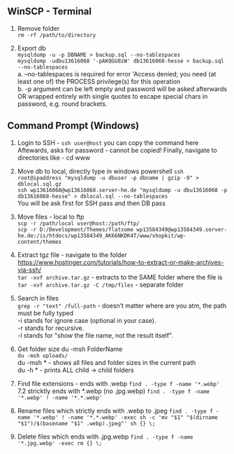 ## WinSCP - Terminal
1. Remove folder  
`rm -rf /path/to/directory`

2. Export db  
  `mysqldump -u -p DBNAME > backup.sql --no-tablespaces`  
  `mysqldump -udbu13616068 '-pAKQGU8zW' db13616068-hesse > backup.sql --no-tablespaces`  
a. –no-tablespaces is required for error 'Access denied; you need (at least one of) the PROCESS privilege(s) for this operation  
b. -p argument can be left empty and password will be asked afterwards OR wrapped entirely with single quotes to escape special chars in password, e.g. round brackets.

## Command Prompt (Windows)
1. Login to SSH - `ssh user@host` you can copy the command here  
Aftewards, asks for password - cannot be copied! Finally, navigate to directories like - cd www

2. Move db to local, directly type in windows powershell 
`ssh root@ipaddress "mysqldump -u dbuser -p dbname | gzip -9" > dblocal.sql.gz`  
`ssh wp13616068@wp13616068.server-he.de "mysqldump -u dbu13616068 -p db13616068-hesse" > dblocal.sql --no-tablespaces`  
You will be ask first for SSH pass and then DB pass

3. Move files - local to ftp  
`scp -r /path/local user@host:/path/ftp/`  
`scp -r D:/Development/Themes/flatsome wp13584349@wp13584349.server-he.de:/is/htdocs/wp13584349_AK66NKDK4T/www/shopkit/wp-content/themes`  

4. Extract tgz file - navigate to the folder https://www.hostinger.com/tutorials/how-to-extract-or-make-archives-via-ssh/  
`tar -xvf archive.tar.gz` - extracts to the SAME folder where the file is   
`tar -xvf archive.tar.gz -C /tmp/files` - separate folder  

5. Search in files  
`grep -r "text" /full-path` - doesn’t matter where are you atm, the path must be fully typed  
-i stands for ignore case (optional in your case).  
-r stands for recursive.  
-l stands for "show the file name, not the result itself".  

6. Get folder size du -msh FolderName  
`du -msh uploads/`  
du -msh * - shows all files and folder sizes in the current path  
du -h * - prints ALL child -> child folders
7. Find file extensions - ends with .webp
`find . -type f -name '*.webp'`
7.2 stricktly ends with *.webp (no .jpg.webp)
`find . -type f -name '*.webp' ! -name '*.*.webp'`
8. Rename files which strictly ends with .webp to .jpeg
`find . -type f -name '*.webp' ! -name '*.*.webp' -exec sh -c 'mv "$1" "$(dirname "$1")/$(basename "$1" .webp).jpeg"' sh {} \;`
9. Delete files which ends with .jpg.webp
`find . -type f -name '*.jpg.webp' -exec rm {} \;`
